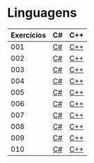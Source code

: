 # Linguagens

| Exercícios | C#                | C++                  |
| ---------- | ----------------- | -------------------- |
| 001        | [C#](./c#/001.cs) | [C++](./c++/001.cpp) |
| 002        | [C#](./c#/002.cs) | [C++](./c++/002.cpp) |
| 003        | [C#](./c#/003.cs) | [C++](./c++/003.cpp) |
| 004        | [C#]()            | [C++]()              |
| 005        | [C#](./c#/005.cs) | [C++](./c++/005.cpp) |
| 006        | [C#]()            | [C++](./c++/006.cpp) |
| 007        | [C#]()            | [C++](./c++/007.cpp) |
| 008        | [C#]()            | [C++](./c++/008.cpp) |
| 009        | [C#]()            | [C++](./c++/009.cpp) |
| 010        | [C#]()            | [C++](./c++/010.cpp) |
